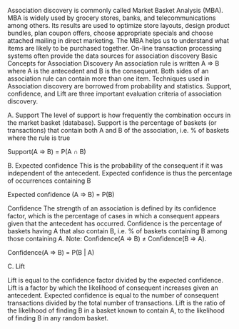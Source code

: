 Association discovery is commonly called Market Basket Analysis (MBA). MBA is widely used by grocery stores, banks, and telecommunications among others. Its results are used to optimize store layouts, design product bundles, plan coupon offers, choose appropriate specials and choose attached mailing in direct marketing. The MBA helps us to understand what items are likely to be purchased together. On-line transaction processing systems often provide the data sources for association discovery
Basic Concepts for Association Discovery An association rule is written A => B where A is the antecedent and B is the consequent. Both sides of an association rule can contain more than one item. Techniques used in Association discovery are borrowed from probability and statistics. Support, confidence, and Lift are three important evaluation criteria of association discovery.

A. Support The level of support is how frequently the combination occurs in the market basket (database). Support is the percentage of baskets (or transactions) that contain both A and B of the association, i.e. % of baskets where the rule is true

Support(A => B) = P(A ∩ B)

B. Expected confidence This is the probability of the consequent if it was independent of the antecedent. Expected confidence is thus the percentage of occurrences containing B

Expected confidence (A => B) = P(B)

Confidence The strength of an association is defined by its confidence factor, which is the percentage of cases in which a consequent appears given that the antecedent has occurred. Confidence is the percentage of baskets having A that also contain B, i.e. % of baskets containing B among those containing A. Note: Confidence(A => B) ≠ Confidence(B => A).

Confidence(A => B) = P(B | A)

C. Lift

Lift is equal to the confidence factor divided by the expected confidence. Lift is a factor by which the likelihood of consequent increases given an antecedent. Expected confidence is equal to the number of consequent transactions divided by the total number of transactions. Lift is the ratio of the likelihood of finding B in a basket known to contain A, to the likelihood of finding B in any random basket.
